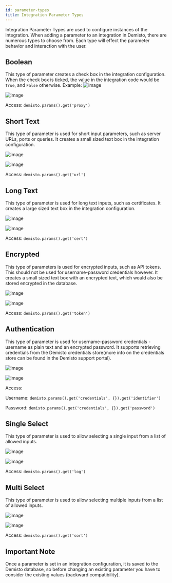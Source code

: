 ```yaml
---
id: parameter-types
title: Integration Parameter Types
---
```


Integration Parameter Types are used to configure instances of the integration. When adding a parameter to an integration in Demisto, there are numerous types to choose from.
Each type will effect the parameter behavior and interaction with the user. 

## Boolean

This type of parameter creates a check box in the integration configuration. When the check box is ticked, the value in
the integration code would be `True`, and `False` otherwise.
Example:
![image](/doc_imgs/howtos/integrations/54881985-48654700-4e5e-11e9-8e1c-7a95d1b84328.png)

![image](/doc_imgs/howtos/integrations/54881975-2966b500-4e5e-11e9-87c7-b9f2eadeef5d.png)

Access: `demisto.params().get('proxy')` 

## Short Text

This type of parameter is used for short input parameters, such as server URLs, ports or queries. It creates a small
sized text box in the integration configuration.

![image](/doc_imgs/howtos/integrations/54881995-616df800-4e5e-11e9-8f15-475422b97066.png)

![image](/doc_imgs/howtos/integrations/54882043-ac880b00-4e5e-11e9-9b59-8cb0f08594d4.png)

Access: `demisto.params().get('url')`

## Long Text

This type of parameter is used for long text inputs, such as certificates. It creates a large sized text box in the 
integration configuration.

![image](/doc_imgs/howtos/integrations/54882097-4a7bd580-4e5f-11e9-80d7-4db8859bbab4.png)

![image](/doc_imgs/howtos/integrations/54882114-68493a80-4e5f-11e9-89a0-1d2a7106980f.png)

Access: `demisto.params().get('cert')`

## Encrypted

This type of parameters is used for encrypted inputs, such as API tokens. This should not be used for username-password 
credentials however. It creates a small sized text box with an encrypted text, which would also be stored encrypted in
the database. 

![image](/doc_imgs/howtos/integrations/54882368-f7575200-4e61-11e9-86e4-c5e33948f35e.png)

![image](/doc_imgs/howtos/integrations/54882405-51581780-4e62-11e9-86a4-293c3eb59cbc.png)

Access: `demisto.params().get('token')`

## Authentication

This type of parameter is used for username-password credentials - username as plain text and an encrypted password. 
It supports retrieving credentials from the Demisto credentials store(more info on the credentials store can be found in
the Demisto support portal).

![image](/doc_imgs/howtos/integrations/54882618-89f8f080-4e64-11e9-8bbc-e4974c9466a5.png)

![image](/doc_imgs/howtos/integrations/54882634-ae54cd00-4e64-11e9-9194-ec7bee84ca76.png)

Access: 

Username: `demisto.params().get('credentials', {}).get('identifier')`

Password: `demisto.params().get('credentials', {}).get('password')`

## Single Select

This type of parameter is used to allow selecting a single input from a list of allowed inputs. 

![image](/doc_imgs/howtos/integrations/54883090-3ee1dc00-4e6a-11e9-88b7-5bbce20702d9.png)

![image](/doc_imgs/howtos/integrations/54883094-591bba00-4e6a-11e9-8066-945d82bba1e4.png)

Access: `demisto.params().get('log')`

## Multi Select

This type of parameter is used to allow selecting multiple inputs from a list of allowed inputs.

![image](/doc_imgs/howtos/integrations/54883128-d810f280-4e6a-11e9-94b6-cd6dc43987e9.png)

![image](/doc_imgs/howtos/integrations/54883139-f4ad2a80-4e6a-11e9-85c4-4eef17ab75ac.png)

Access: `demisto.params().get('sort')`

## Important Note

Once a parameter is set in an integration configuration, it is saved to the Demisto database, so before changing an existing
parameter you have to consider the existing values (backward compatibility).



